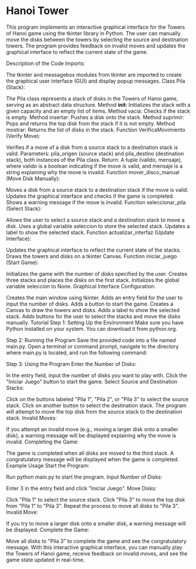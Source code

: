 # Hanoi Tower
This program implements an interactive graphical interface for the Towers of Hanoi game using the tkinter library in Python. The user can manually move the disks between the towers by selecting the source and destination towers. The program provides feedback on invalid moves and updates the graphical interface to reflect the current state of the game.

Description of the Code
Imports:

The tkinter and messagebox modules from tkinter are imported to create the graphical user interface (GUI) and display popup messages.
Class Pila (Stack):

The Pila class represents a stack of disks in the Towers of Hanoi game, serving as an abstract data structure.
Method __init__: Initializes the stack with a given capacity and an empty list of items.
Method vacia: Checks if the stack is empty.
Method insertar: Pushes a disk onto the stack.
Method suprimir: Pops and returns the top disk from the stack if it is not empty.
Method mostrar: Returns the list of disks in the stack.
Function VerificaMovimiento (Verify Move):

Verifies if a move of a disk from a source stack to a destination stack is valid.
Parameters: pila_origen (source stack) and pila_destino (destination stack), both instances of the Pila class.
Return: A tuple (valido, mensaje), where valido is a boolean indicating if the move is valid, and mensaje is a string explaining why the move is invalid.
Function mover_disco_manual (Move Disk Manually):

Moves a disk from a source stack to a destination stack if the move is valid.
Updates the graphical interface and checks if the game is completed.
Shows a warning message if the move is invalid.
Function seleccionar_pila (Select Stack):

Allows the user to select a source stack and a destination stack to move a disk.
Uses a global variable seleccion to store the selected stack.
Updates a label to show the selected stack.
Function actualizar_interfaz (Update Interface):

Updates the graphical interface to reflect the current state of the stacks.
Draws the towers and disks on a tkinter Canvas.
Function iniciar_juego (Start Game):

Initializes the game with the number of disks specified by the user.
Creates three stacks and places the disks on the first stack.
Initializes the global variable seleccion to None.
Graphical Interface Configuration:

Creates the main window using tkinter.
Adds an entry field for the user to input the number of disks.
Adds a button to start the game.
Creates a Canvas to draw the towers and disks.
Adds a label to show the selected stack.
Adds buttons for the user to select the stacks and move the disks manually.
Tutorial
Step 1: Setting Up the Environment
Make sure you have Python installed on your system. You can download it from python.org.

Step 2: Running the Program
Save the provided code into a file named main.py. Open a terminal or command prompt, navigate to the directory where main.py is located, and run the following command:

Step 3: Using the Program
Enter the Number of Disks:

In the entry field, input the number of disks you want to play with.
Click the "Iniciar Juego" button to start the game.
Select Source and Destination Stacks:

Click on the buttons labeled "Pila 1", "Pila 2", or "Pila 3" to select the source stack.
Click on another button to select the destination stack.
The program will attempt to move the top disk from the source stack to the destination stack.
Invalid Moves:

If you attempt an invalid move (e.g., moving a larger disk onto a smaller disk), a warning message will be displayed explaining why the move is invalid.
Completing the Game:

The game is completed when all disks are moved to the third stack.
A congratulatory message will be displayed when the game is completed.
Example Usage
Start the Program:

Run python main.py to start the program.
Input Number of Disks:

Enter 3 in the entry field and click "Iniciar Juego".
Move Disks:

Click "Pila 1" to select the source stack.
Click "Pila 3" to move the top disk from "Pila 1" to "Pila 3".
Repeat the process to move all disks to "Pila 3".
Invalid Move:

If you try to move a larger disk onto a smaller disk, a warning message will be displayed.
Complete the Game:

Move all disks to "Pila 3" to complete the game and see the congratulatory message.
With this interactive graphical interface, you can manually play the Towers of Hanoi game, receive feedback on invalid moves, and see the game state updated in real-time.